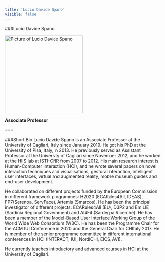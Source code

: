 ```yaml
---
title: 'Lucio Davide Spano'
visible: false
---
```


###Lucio Davide Spano

<img src="/lab/user/pages/02.people/02.davide.spano/img/davide3.png" alt="Picture of Lucio Davide Spano" style="height: 250px">

**Associate Professor**

===

###Short Bio
Lucio Davide Spano is an Associate Professor at the University of Cagliari, Italy since January 2019. He got his PhD at the University of Pisa, Italy, in 2013. He previously served as Assistant Professor at the University of Cagliari since November 2012, and he worked at the HIIS lab at ISTI-CNR from 2007 to 2012. His main research interest is Human-Computer Interaction (HCI), and he wrote several papers on novel interaction techniques and visualisations, gestural interaction, intelligent user interfaces, virtual and augmented reality, mobile museum guides and end-user development. 

He collaborated on different projects funded by the European Commission in different framework programmes: H2020 (ECARules4All, IDEAS), FP7(Serenoa, ServFace), Artemis (Smarcos). He has been the principal investigator of different projects: ECARules4All (EU), D3P2 and EmILIE (Sardinia Regional Government) and AI4Fit (Sardegna Ricerche). He has been a member of the Model-Based User Interface Working Group of the World Wide Web Consortium (W3C). He has been the Programme Chair for the ACM IUI Conference in 2020 and the General Chair for CHItaly 2017. He is member of the senior programme committee in different international conferences in HCI (INTERACT, IUI, NordiCHI, EICS, AVI).

He currently teaches introductory and advanced courses in HCI at the University of Cagliari.